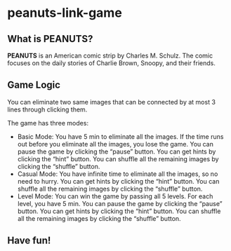 # peanuts-link-game

## What is PEANUTS?
**PEANUTS** is an American comic strip by Charles M. Schulz. The comic focuses on the daily stories of Charlie Brown, Snoopy, and their friends.

## Game Logic
You can eliminate two same images that can be connected by at most 3 lines through clicking them.

The game has three modes:
- Basic Mode:
You have 5 min to eliminate all the images. If the time runs out before you eliminate all the images, you lose the game. You can pause the game by clicking the “pause” button. You can get hints by clicking the “hint” button. You can shuffle all the remaining images by clicking the “shuffle” button.
- Casual Mode:
You have infinite time to eliminate all the images, so no need to hurry. You can get hints by clicking the “hint” button. You can shuffle all the remaining images by clicking the “shuffle” button.
- Level Mode:
You can win the game by passing all 5 levels. For each level, you have 5 min. You can pause the game by clicking the “pause” button. You can get hints by clicking the “hint” button. You can shuffle all the remaining images by clicking the “shuffle” button.

## Have fun!